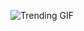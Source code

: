 
<!-- GIF_SECTION -->
![Trending GIF](https://media1.giphy.com/media/v1.Y2lkPThiYjIxNzcyNDJyMzdoZmR4amt5bG02Z2Rrc2YwZnc5OXR3cjNwMGVwNmg3MDNuciZlcD12MV9naWZzX3NlYXJjaCZjdD1n/KwMYzlxpfL3OZikB2Q/giphy.gif)
<!-- END_GIF_SECTION -->
